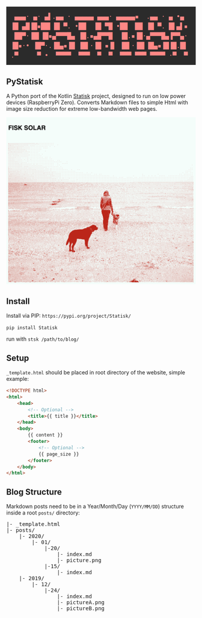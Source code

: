 ![PyStatisk Ascii Logo](https://raw.githubusercontent.com/fiskurgit/PyStatisk/master/assets/ascii_logo.png)
## PyStatisk

A Python port of the Kotlin [Statisk](https://github.com/fiskurgit/Statisk) project, designed to run on low power devices (RaspberryPi Zero). Converts Markdown files to simple Html with image size reduction for extreme low-bandwidth web pages.

![](https://raw.githubusercontent.com/fiskurgit/PyStatisk/master/assets/website_screenshot.png)

## Install

Install via PIP: `https://pypi.org/project/Statisk/` 

`pip install Statisk`

run with `stsk /path/to/blog/`

## Setup

`_template.html` should be placed in root directory of the website, simple example:

```html
<!DOCTYPE html>
<html>
    <head>
        <!-- Optional -->
        <title>{{ title }}</title>  
    </head>
    <body>
        {{ content }}
        <footer>
            <!-- Optional -->
            {{ page_size }}
        </footer>
    </body>
</html>
```

## Blog Structure
Markdown posts need to be in a Year/Month/Day (`YYYY/MM/DD`) structure inside a root `posts/` directory:
<pre style="font-family: monospace;">
|- _template.html  
|- posts/  
    |- 2020/  
        |- 01/ 
            |-20/ 
                |- index.md   
                |- picture.png  
            |-15/ 
                |- index.md
    |- 2019/  
        |- 12/    
            |-24/ 
                |- index.md
                |- pictureA.png 
                |- pictureB.png 
</pre> 